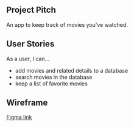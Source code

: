 ## Project Pitch
An app to keep track of movies you've watched.

## User Stories
As a user, I can…
* add movies and related details to a database
* search movies in the database
* keep a list of favorite movies

## Wireframe
[Figma link](https://www.figma.com/file/dQvA9mESZkBGMXsk0zqnUH/Phase-2-Project-Wireframe?t=ViQKosoo5I2lnADt-3)